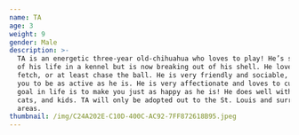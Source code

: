 ```yaml
---
name: TA
age: 3
weight: 9
gender: Male
description: >-
  TA is an energetic three-year old-chihuahua who loves to play! He’s spent most
  of his life in a kennel but is now breaking out of his shell. He loves to play
  fetch, or at least chase the ball. He is very friendly and sociable, and wants
  you to be as active as he is. He is very affectionate and loves to cuddle. His
  goal in life is to make you just as happy as he is! He does well with dogs,
  cats, and kids. TA will only be adopted out to the St. Louis and surrounding
  areas.
thumbnail: /img/C24A202E-C10D-400C-AC92-7FF872618B95.jpeg
---
```


